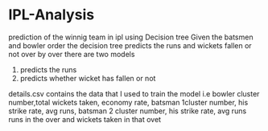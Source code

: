 # IPL-Analysis
prediction of the winnig team in ipl using Decision tree
Given the batsmen and bowler order the decision tree predicts the runs and wickets fallen or not over by over
there are two models 
1) predicts the runs 
2) predicts whether wicket has fallen or not

details.csv contains the data that I used to train the model
i.e bowler cluster number,total wickets taken, economy rate, batsman 1cluster number, his strike rate, avg runs, batsman 2 cluster number, his strike rate, avg runs runs in the over and wickets taken in that ovet
